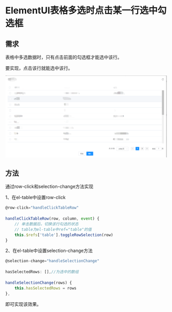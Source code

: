 # ElementUI表格多选时点击某一行选中勾选框

## 需求

表格中多选数据时，只有点击前面的勾选框才能选中该行。

要实现，点击该行就能选中该行。

![image-20241015094753009](ElementUI表格多选时点击某一行选中勾选框/image-20241015094753009.png)

## 方法

通过row-click和selection-change方法实现

1、在el-table中设置row-click

```js
@row-click="handleClickTableRow"

handleClickTableRow(row, column, event) {
	// 单击数据后，切换该行勾选的状态
	// table为el-table中ref="table"的值
	this.$refs['table'].toggleRowSelection(row)
}
```



2、在el-table中设置selection-change方法

```js
@selection-change="handleSelectionChange"

hasSelectedRows: [],//为选中的数组

handleSelectionChange(rows) {
	this.hasSelectedRows = rows
},
```

即可实现该效果。